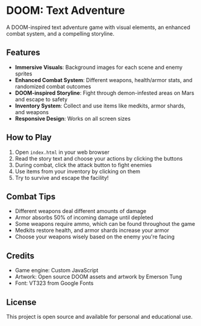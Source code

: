 # DOOM: Text Adventure

A DOOM-inspired text adventure game with visual elements, an enhanced combat system, and a compelling storyline.

## Features

- **Immersive Visuals**: Background images for each scene and enemy sprites
- **Enhanced Combat System**: Different weapons, health/armor stats, and randomized combat outcomes
- **DOOM-inspired Storyline**: Fight through demon-infested areas on Mars and escape to safety
- **Inventory System**: Collect and use items like medkits, armor shards, and weapons
- **Responsive Design**: Works on all screen sizes

## How to Play

1. Open `index.html` in your web browser
2. Read the story text and choose your actions by clicking the buttons
3. During combat, click the attack button to fight enemies
4. Use items from your inventory by clicking on them
5. Try to survive and escape the facility!

## Combat Tips

- Different weapons deal different amounts of damage
- Armor absorbs 50% of incoming damage until depleted
- Some weapons require ammo, which can be found throughout the game
- Medkits restore health, and armor shards increase your armor
- Choose your weapons wisely based on the enemy you're facing

## Credits

- Game engine: Custom JavaScript
- Artwork: Open source DOOM assets and artwork by Emerson Tung
- Font: VT323 from Google Fonts

## License

This project is open source and available for personal and educational use.
